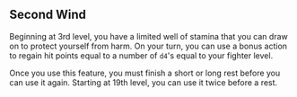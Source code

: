 ## Second Wind
Beginning at 3rd level, you have a limited well of stamina that you can draw on to protect yourself from harm.
On your turn, you can use a bonus action to regain hit points equal to a number of `d4`'s equal to your fighter level.

Once you use this feature, you must finish a short or long rest before you can use it again.
Starting at 19th level, you can use it twice before a rest.

<!--

-<< CHANGES >>-
- this is no longer an onboarding ability
-> moved to level 3
- buffing ability to heal 1d4 per fighter level
-> Nd4 > 1d10 + N @ level 4
-> leaving it at level 1 or 2 would be really anticlimatic
-> characters could die for rolling some 1's during combat
-> instead, better armor options available at level 1
- adding second powerup at 19th level
-> being able to heal 19d4 twice per short rest before using hit dice is very impressive
-> effectively adding 100 hit points to HP pool - hit dice hardly used

-<< TODO >>-
- none

-<< COMMENTARY >>-
- action surge is more useful for non-martial characters than extra attack 3
-> multiclassing with fighter 17 shouldn't boost spellcasters as much as martials
-> spellcasters get enough love as it is
-> therefore, action surge 2 is moved to 20th level
- 19th level alone is really a powerboost (while 18th is a ribbon)
- those levels should be enough motivation to get to 20th level, especially with an ASI

-->
